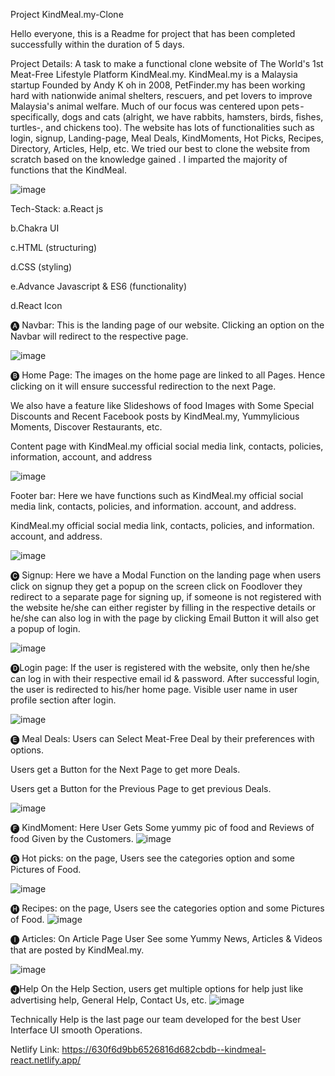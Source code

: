 Project KindMeal.my-Clone

Hello everyone, this is a Readme for project that has been completed successfully within the duration of 5 days. 

Project Details:
A task to make a functional clone website of The World's 1st Meat-Free Lifestyle Platform KindMeal.my. KindMeal.my is a Malaysia startup Founded by Andy K oh in 2008, PetFinder.my has been working hard with nationwide animal shelters, rescuers, and pet lovers to improve Malaysia's animal welfare. Much of our focus was centered upon pets - specifically, dogs and cats (alright, we have rabbits, hamsters, birds, fishes, turtles-, and chickens too). The website has lots of functionalities such as login, signup, Landing-page, Meal Deals, KindMoments, Hot Picks, Recipes, Directory, Articles, Help, etc. We tried our best to clone the website from scratch based on the knowledge gained . I imparted the majority of functions that the KindMeal. 


![image](https://user-images.githubusercontent.com/101390828/191029542-443f377b-25e8-49b6-aae5-46542875301f.png)

Tech-Stack:
a.React js

b.Chakra UI

c.HTML (structuring)

d.CSS (styling)

e.Advance Javascript & ES6 (functionality)

d.React Icon



🅐 Navbar:
This is the landing page of our website. Clicking an option on the Navbar will redirect to the respective page.

![image](https://user-images.githubusercontent.com/101390828/191031345-d1eb0d77-0659-4886-b06e-c69b5085123d.png)

🅑 Home Page:
The images on the home page are linked to all Pages. Hence clicking on it will ensure successful redirection to the next Page.

We also have a feature like Slideshows of food Images with Some Special Discounts and Recent Facebook posts by KindMeal.my, Yummylicious Moments, Discover Restaurants, etc.

Content page with KindMeal.my official social media link, contacts, policies, information, account, and address

![image](https://user-images.githubusercontent.com/101390828/191031556-3940a22b-7f71-4e2c-9025-003b02b4312f.png)

Footer bar:
Here we have functions such as KindMeal.my official social media link, contacts, policies, and information. account, and address.

KindMeal.my official social media link, contacts, policies, and information. account, and address.

![image](https://user-images.githubusercontent.com/101390828/191031662-046ff6c6-fcb7-44ef-ab1e-6e243b5452a7.png)

🅒 Signup:
Here we have a Modal Function on the landing page when users click on signup they get a popup on the screen click on Foodlover they redirect to a separate page for signing up, if someone is not registered with the website he/she can either register by filling in the respective details or he/she can also log in with the page by clicking Email Button it will also get a popup of login.

![image](https://user-images.githubusercontent.com/101390828/191031824-457ff30d-78b4-4b2c-9835-c44ecea3170b.png)

🅓Login page:
If the user is registered with the website, only then he/she can log in with their respective email id & password. After successful login, the user is redirected to his/her home page. Visible user name in user profile section after login.

![image](https://user-images.githubusercontent.com/101390828/191031748-9bff1372-f08d-4b76-bef6-800b4adcdc8f.png)

🅔 Meal Deals:
Users can Select Meat-Free Deal by their preferences with options.

Users get a Button for the Next Page to get more Deals.

Users get a Button for the Previous Page to get previous Deals.

![image](https://user-images.githubusercontent.com/101390828/191031884-eb419d8d-faa6-4ea1-97de-fadeadff7deb.png)


🅕 KindMoment:
Here User Gets Some yummy pic of food and Reviews of food Given by the Customers.
![image](https://user-images.githubusercontent.com/101390828/191031976-ff3bfc38-49ac-4ae1-97a2-34eaea92bab2.png)

🅖 Hot picks:
on the page, Users see the categories option and some Pictures of Food.

![image](https://user-images.githubusercontent.com/101390828/191032107-941b4f6f-546d-464b-872c-b1f2298b1f0c.png)

🅗 Recipes:
on the page, Users see the categories option and some Pictures of Food.
![image](https://user-images.githubusercontent.com/101390828/191032269-d2f0f324-c830-4a40-bd28-dc7300c96214.png)


🅘 Articles:
On Article Page User See some Yummy News, Articles & Videos that are posted by KindMeal.my.

![image](https://user-images.githubusercontent.com/101390828/191032330-b3353a41-1848-45f7-b46f-ba9ca48dd568.png)

🅙Help
On the Help Section, users get multiple options for help just like advertising help, General Help, Contact Us, etc.
![image](https://user-images.githubusercontent.com/101390828/191032209-5df94e81-4227-4d14-97ce-531d186e86c2.png)

Technically Help is the last page our team developed for the best User Interface UI smooth Operations.


 Netlify Link: https://630f6d9bb6526816d682cbdb--kindmeal-react.netlify.app/



